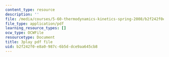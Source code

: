 ```yaml
---
content_type: resource
description: ''
file: /media/courses/5-60-thermodynamics-kinetics-spring-2008/b2f242f0e8a0987c6b5ddce9aa645cb8_8Xpn2jorigU.pdf
file_type: application/pdf
learning_resource_types: []
ocw_type: OCWFile
resourcetype: Document
title: 3play pdf file
uid: b2f242f0-e8a0-987c-6b5d-dce9aa645cb8
---
```

